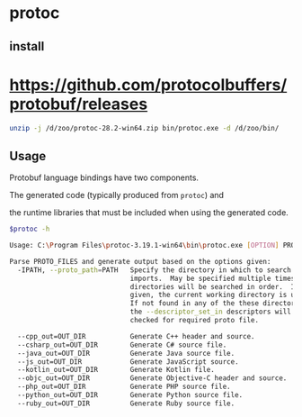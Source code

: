<!-- markdownlint-disable MD033 MD041 -->
# protoc

## install

# <https://github.com/protocolbuffers/protobuf/releases>

```sh
unzip -j /d/zoo/protoc-28.2-win64.zip bin/protoc.exe -d /d/zoo/bin/
```

## Usage

Protobuf language bindings have two components.

The generated code (typically produced from `protoc`) and

the runtime libraries that must be included when using the generated code.

```sh
$protoc -h

Usage: C:\Program Files\protoc-3.19.1-win64\bin\protoc.exe [OPTION] PROTO_FILES

Parse PROTO_FILES and generate output based on the options given:
  -IPATH, --proto_path=PATH   Specify the directory in which to search for
                              imports.  May be specified multiple times;
                              directories will be searched in order.  If not
                              given, the current working directory is used.
                              If not found in any of the these directories,
                              the --descriptor_set_in descriptors will be
                              checked for required proto file.

  --cpp_out=OUT_DIR           Generate C++ header and source.
  --csharp_out=OUT_DIR        Generate C# source file.
  --java_out=OUT_DIR          Generate Java source file.
  --js_out=OUT_DIR            Generate JavaScript source.
  --kotlin_out=OUT_DIR        Generate Kotlin file.
  --objc_out=OUT_DIR          Generate Objective-C header and source.
  --php_out=OUT_DIR           Generate PHP source file.
  --python_out=OUT_DIR        Generate Python source file.
  --ruby_out=OUT_DIR          Generate Ruby source file.
```
